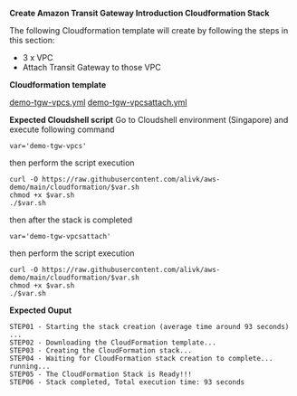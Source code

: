 **Create Amazon Transit Gateway Introduction Cloudformation Stack**

The following Cloudformation template will create by following the steps in this section:

- 3 x VPC
- Attach Transit Gateway to those VPC

**Cloudformation template**

[demo-tgw-vpcs.yml](demo-tgw-vpcs.yml)
[demo-tgw-vpcsattach.yml](demo-tgw-vpcsattach.yml)

**Expected Cloudshell script**
Go to Cloudshell environment (Singapore) and execute following command
```
var='demo-tgw-vpcs'
```
then perform the script execution

```
curl -O https://raw.githubusercontent.com/alivk/aws-demo/main/cloudformation/$var.sh
chmod +x $var.sh
./$var.sh
```
then after the stack is completed

```
var='demo-tgw-vpcsattach'
```
then perform the script execution

```
curl -O https://raw.githubusercontent.com/alivk/aws-demo/main/cloudformation/$var.sh
chmod +x $var.sh
./$var.sh
```
**Expected Ouput**
```
STEP01 - Starting the stack creation (average time around 93 seconds) ...
STEP02 - Downloading the CloudFormation template...
STEP03 - Creating the CloudFormation stack...
STEP04 - Waiting for CloudFormation stack creation to complete... running... 
STEP05 - The CloudFormation Stack is Ready!!!
STEP06 - Stack completed, Total execution time: 93 seconds
```
